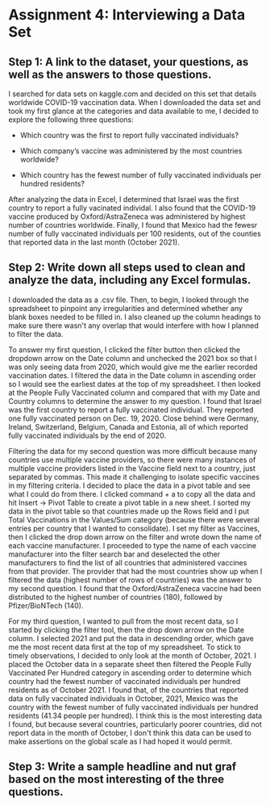 # Assignment 4: Interviewing a Data Set

## Step 1: A link to the dataset, your questions, as well as the answers to those questions.
 
 I searched for data sets on kaggle.com and decided on this set that details worldwide COVID-19 vaccination data. When I downloaded the data set and took my first glance at the categories and data available to me, I decided to explore the following three questions:
 
  * Which country was the first to report fully vaccinated individuals?

  * Which company’s vaccine was administered by the most countries worldwide?

  * Which country has the fewest number of fully vaccinated individuals per hundred residents?

After analyzing the data in Excel, I determined that Israel was the first country to report a fully vacinated individal. I also found that the COVID-19 vaccine produced by Oxford/AstraZeneca was administered by highest number of countries worldwide. Finally, I found that Mexico had the fewesr number of fully vaccinated individuals per 100 residents, out of the counties that reported data in the last month (October 2021). 

## Step 2: Write down all steps used to clean and analyze the data, including any Excel formulas.
I downloaded the data as a .csv file. Then, to begin, I looked through the spreadsheet to pinpoint any irregularities and determined whether any blank boxes needed to be filled in. I also cleaned up the column headings to make sure there wasn't any overlap that would interfere with how I planned to filter the data.

To answer my first question, I clicked the filter button then clicked the dropdown arrow on the Date column and unchecked the 2021 box so that I was only seeing data from 2020, which would give me the earlier recorded vaccination dates. I filtered the data in the Date column in ascending order so I would see the earliest dates at the top of my spreadsheet. I then looked at the People Fully Vaccinated column and compared that with my Date and Country columns to determine the answer to my question. I found that Israel was the first country to report a fully vaccinated individual. They reported one fully vaccinated person on Dec. 19, 2020. Close behind were Germany, Ireland, Switzerland, Belgium, Canada and Estonia, all of which reported fully vaccinated individuals by the end of 2020.

Filtering the data for my second question was more difficult because many countries use multiple vaccine providers, so there were many instances of multiple vaccine providers listed in the Vaccine field next to a country, just separated by commas. This made it challenging to isolate specific vaccines in my filtering criteria. I decided to place the data in a pivot table and see what I could do from there. I clicked command + a to copy all the data and hit Insert -> Pivot Table to create a pivot table in a new sheet. I sorted my data in the pivot table so that countries made up the Rows field and I put Total Vaccinations in the Values/Sum category (because there were several entries per country that I wanted to consolidate). I set my filter as Vaccines, then I clicked the drop down arrow on the filter and wrote down the name of each vaccine manufacturer. I proceeded to type the name of each vaccine manufacturer into the filter search bar and deselected the other manufacturers to find the list of all countries that administered vaccines from that provider. The provider that had the most countries show up when I filtered the data (highest number of rows of countries) was the answer to my second question. I found that the Oxford/AstraZeneca vaccine had been distributed to the highest number of countries (180), followed by Pfizer/BioNTech (140).

For my third question, I wanted to pull from the most recent data, so I started by clicking the filter tool, then the drop down arrow on the Date column. I selected 2021 and put the data in descending order, which gave me the most recent data first at the top of my spreadsheet. To stick to timely observations, I decided to only look at the month of October, 2021. I placed the October data in a separate sheet then filtered the People Fully Vaccinated Per Hundred category in ascending order to determine which country had the fewest number of vaccinated individuals per hundred residents as of October 2021. I found that, of the countries that reported data on fully vaccinated individuals in October, 2021, Mexico was the country with the fewest number of fully vaccinated individuals per hundred residents (41.34 people per hundred). I think this is the most interesting data I found, but because several countries, particularly poorer countries, did not report data in the month of October, I don't think this data can be used to make assertions on the global scale as I had hoped it would permit.

## Step 3: Write a sample headline and nut graf based on the most interesting of the three questions.

